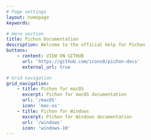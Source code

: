 ```yaml
---
# Page settings
layout: homepage
keywords:

# Hero section
title: Pichon Documentation
description: Welcome to the official help for Pichon
buttons:
    - content: VIEW ON GITHUB
      url: 'https://github.com/icons8/pichon-docs'
      external_url: true

# Grid navigation
grid_navigation:
    - title: Pichon for macOS
      excerpt: Pichon for macOS documentation
      url: '/macOS'
      icon: 'mac-os'
    - title: Pichon for Windows
      excerpt: Pichon for Windows documentation
      url: '/windows'
      icon: 'windows-10'
---
```

